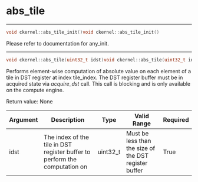 # abs_tile

---
```cpp
void ckernel::abs_tile_init()void ckernel::abs_tile_init()
```

Please refer to documentation for any_init. 

---
```cpp
void ckernel::abs_tile(uint32_t idst)void ckernel::abs_tile(uint32_t idst)
```

Performs element-wise computation of absolute value on each element of a tile in DST register at index tile_index. The DST register buffer must be in acquired state via *acquire_dst* call. This call is blocking and is only available on the compute engine.

Return value: None

| Argument      | Description                                                                | Type      | Valid Range                                           | Required       |
|---------------|----------------------------------------------------------------------------|-----------|-------------------------------------------------------|----------------|
| idst          | The index of the tile in DST register buffer to perform the computation on | uint32_t  | Must be less than the size of the DST register buffer | True           |

